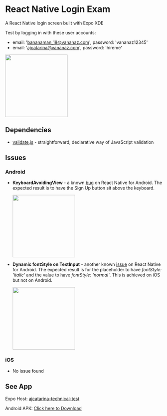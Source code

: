 # React Native Login Exam
A React Native login screen built with Expo XDE

Test by logging in with these user accounts:
- email: 'bananaman_18@vananaz.com', password: 'vananaz12345'
- email: 'ajcatarina@vananaz.com', password: 'hireme'

<kbd><img src="https://cdn.pbrd.co/images/HuHtQ54.png" width="200px"/></kbd>

## Dependencies
- [validate.js](https://www.npmjs.com/package/validate.js) - straightforward, declarative way of JavaScript validation

## Issues
### Android
- **KeyboardAvoidingView** - a known [bug](https://github.com/facebook/react-native/issues/11681) on React Native for Android. The expected result is to have the Sign Up button sit above the keyboard.

  <kbd><img src="https://cdn.pbrd.co/images/HuH7mo3.png" width="200px"/></kbd>

- **Dynamic fontStyle on TextInput** - another known [issue](https://github.com/facebook/react-native/issues/2140) on React Native for Android. The expected result is for the placeholder to have *fontStyle: 'italic'* and the value to have *fontStyle: 'normal'*. This is achieved on iOS but not on Android.

  <kbd><img src="https://cdn.pbrd.co/images/HuH6pqH.png" width="200px"/></kbd>

### iOS
- No issue found

## See App
Expo Host: [ajcatarina-technical-test](https://exp.host/@ajcatarina/ajcatarina-technical-test)

Android APK: [Click here to Download](https://exp-shell-app-assets.s3-us-west-1.amazonaws.com/android%2F%40ajcatarina%2Fajcatarina-technical-test-141ed35b-88fc-11e8-9d14-0a580a7805fd-signed.apk)

